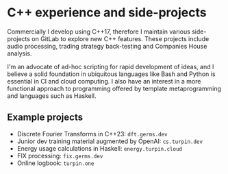 # C++ experience and side-projects

Commercially I develop using C++17, therefore I maintain various side-projects
on GitLab to explore new C++ features. These projects include audio processing,
trading strategy back-testing and Companies House analysis.

I'm an advocate of ad-hoc scripting for rapid development of ideas, and I
believe a solid foundation in ubiquitous languages like Bash and Python is
essential in CI and cloud computing. I also have an interest in a more
functional approach to programming offered by template metaprogramming and
languages such as Haskell.

## Example projects
- Discrete Fourier Transforms in C++23: `dft.germs.dev`
- Junior dev training material augmented by OpenAI: `cs.turpin.dev`
- Energy usage calculations in Haskell: `energy.turpin.cloud`
- FIX processing: `fix.germs.dev`
- Online logbook: `turpin.one`


